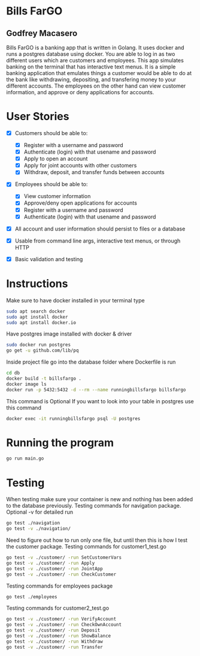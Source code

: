 # Bills FarGO
## Godfrey Macasero
Bills FarGO is a banking app that is written in Golang. It uses docker and runs a postgres database using docker. You are able to log in as two different users which are customers and employees.
This app simulates banking on the terminal that has interactive text menus. It is a simple banking application that emulates things a customer would be able to do at the bank like withdrawing, depositing, and transfering money to your different accounts. The employees on the other hand can view customer information, and approve or deny applications for accounts.

# User Stories
- [x] Customers should be able to:
    - [x] Register with a username and password
    - [x] Authenticate (login) with that usename and password
    - [x] Apply to open an account
    - [x] Apply for joint accounts with other customers
    - [x] Withdraw, deposit, and transfer funds between accounts
- [x] Employees should be able to:
    - [x] View customer information
    - [x] Approve/deny open applications for accounts
    - [x] Register with a username and password
    - [x] Authenticate (login) with that usename and password
- [x] All account and user information should persist to files or a database
- [x] Usable from command line args, interactive text menus, or through HTTP
- [x] Basic validation and testing


# Instructions
Make sure to have docker installed in your terminal type
```bash
sudo apt search docker
sudo apt install docker
sudo apt install docker.io
```
Have postgres image installed with docker & driver
```bash
sudo docker run postgres
go get -u github.com/lib/pq
```
Inside project file go into the database folder where Dockerfile is run
```bash
cd db
docker build -t billsfargo .
docker image ls
docker run -p 5432:5432 -d --rm --name runningbillsfargo billsfargo
```

This command is Optional
If you want to look into your table in postgres use this command
```bash
docker exec -it runningbillsfargo psql -U postgres
```

# Running the program
```bash
go run main.go
```

# Testing
When testing make sure your container is new and nothing has been added to the database previously.
Testing commands for navigation package. Optional -v for detailed run
```bash
go test ./navigation
go test -v ./navigation/
```
Need to figure out how to run only one file, but until then this is how I test the customer package.
Testing commands for customer1_test.go
```bash
go test -v ./customer/ -run SetCustomerVars
go test -v ./customer/ -run Apply
go test -v ./customer/ -run JointApp
go test -v ./customer/ -run CheckCustomer
```

Testing commands for employees package
```bash
go test ./employees
```

Testing commands for customer2_test.go
```bash
go test -v ./customer/ -run VerifyAccount
go test -v ./customer/ -run CheckOwnAccount
go test -v ./customer/ -run Deposit
go test -v ./customer/ -run ShowBalance
go test -v ./customer/ -run Withdraw
go test -v ./customer/ -run Transfer
```

